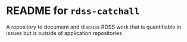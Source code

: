 # README for `rdss-catchall`
A repository to document and discuss RDSS work that is quantifiable in issues but is outside of application repositories
